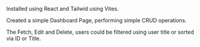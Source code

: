 Installed using React and Tailwid using Vites.

Created a simple Dashboard Page, performing simple CRUD operations.

The Fetch, Edit and Delete, users could be filtered using user title or sorted via ID or Title.